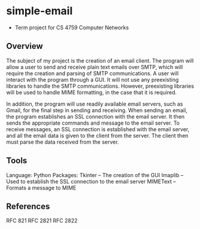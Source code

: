 # simple-email

* Term project for CS 4759 Computer Networks

## Overview

The subject of my project is the creation of an email client. The program will allow a user to send and receive plain text emails over SMTP, which will require the creation and parsing of SMTP communications. A user will interact with the program through a GUI. It will not use any preexisting libraries to handle the SMTP communications. However, preexisting libraries will be used to handle MIME formatting, in the case that it is required.

In addition, the program will use readily available email servers, such as Gmail, for the final step in sending and receiving.  When sending an email, the program establishes an SSL connection with the email server. It then sends the appropriate commands and message to the email server. To receive messages, an SSL connection is established with the email server, and all the email data is given to the client from the server. The client then must parse the data received from the server.  


## Tools

Language: Python
Packages: 
Tkinter – The creation of the GUI
Imaplib – Used to establish the SSL connection to the email server
MIMEText – Formats a message to MIME


## References

RFC 821
RFC 2821
RFC 2822
